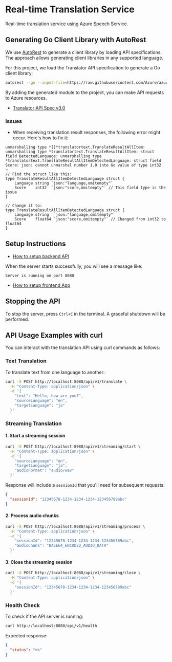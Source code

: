 # Real-time Translation Service

Real-time translation service using Azure Speech Service.

## Generating Go Client Library with AutoRest

We use [AutoRest](https://github.com/Azure/autorest) to generate a client library by loading API specifications. The approach allows generating client libraries in any supported language.

For this project, we load the Translator API specification to generate a Go client library:

```bash
autorest --go --input-file=https://raw.githubusercontent.com/Azure/azure-rest-api-specs/refs/heads/master/specification/cognitiveservices/data-plane/TranslatorText/stable/v3.0/TranslatorText.json --output-folder=./translatortext --namespace=translatortext
```

By adding the generated module to the project, you can make API requests to Azure resources.

- [Translator API Spec v3.0](https://learn.microsoft.com/en-us/azure/ai-services/translator/text-translation/reference/v3/reference)

### Issues

- When receiving translation result responses, the following error might occur. Here's how to fix it:

```
unmarshalling type *[]*translatortext.TranslateResultAllItem: unmarshalling type *translatortext.TranslateResultAllItem: struct field DetectedLanguage: unmarshalling type *translatortext.TranslateResultAllItemDetectedLanguage: struct field Score: json: cannot unmarshal number 1.0 into Go value of type int32
→
// Find the struct like this:
type TranslateResultAllItemDetectedLanguage struct {
    Language string `json:"language,omitempty"`
    Score    int32  `json:"score,omitempty"` // This field type is the issue
}
 
// Change it to:
type TranslateResultAllItemDetectedLanguage struct {
    Language string  `json:"language,omitempty"`
    Score    float64 `json:"score,omitempty"` // Changed from int32 to float64
}
```

## Setup Instructions

- [How to setup backend API](./backend/README.md)

When the server starts successfully, you will see a message like:
```
Server is running on port 8080
```

- [How to setup frontend App](./frontend/README.md)

## Stopping the API

To stop the server, press `Ctrl+C` in the terminal. A graceful shutdown will be performed.

## API Usage Examples with curl

You can interact with the translation API using curl commands as follows:

### Text Translation

To translate text from one language to another:

```bash
curl -X POST http://localhost:8080/api/v1/translate \
  -H "Content-Type: application/json" \
  -d '{
    "text": "Hello, how are you?",
    "sourceLanguage": "en",
    "targetLanguage": "ja"
  }'
```

### Streaming Translation

#### 1. Start a streaming session

```bash
curl -X POST http://localhost:8080/api/v1/streaming/start \
  -H "Content-Type: application/json" \
  -d '{
    "sourceLanguage": "en",
    "targetLanguage": "ja",
    "audioFormat": "audio/wav"
  }'
```

Response will include a `sessionId` that you'll need for subsequent requests:
```json
{
  "sessionId": "12345678-1234-1234-1234-123456789abc"
}
```

#### 2. Process audio chunks

```bash
curl -X POST http://localhost:8080/api/v1/streaming/process \
  -H "Content-Type: application/json" \
  -d '{
    "sessionId": "12345678-1234-1234-1234-123456789abc",
    "audioChunk": "BASE64_ENCODED_AUDIO_DATA"
  }'
```

#### 3. Close the streaming session

```bash
curl -X POST http://localhost:8080/api/v1/streaming/close \
  -H "Content-Type: application/json" \
  -d '{
    "sessionId": "12345678-1234-1234-1234-123456789abc"
  }'
```

### Health Check

To check if the API server is running:

```bash
curl http://localhost:8080/api/v1/health
```

Expected response:
```json
{
  "status": "ok"
}
```